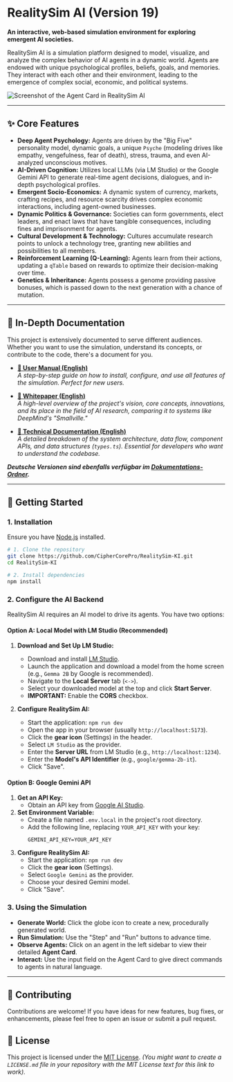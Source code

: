 # RealitySim AI (Version 19)

**An interactive, web-based simulation environment for exploring emergent AI societies.**

RealitySim AI is a simulation platform designed to model, visualize, and analyze the complex behavior of AI agents in a dynamic world. Agents are endowed with unique psychological profiles, beliefs, goals, and memories. They interact with each other and their environment, leading to the emergence of complex social, economic, and political systems.

![Screenshot of the Agent Card in RealitySim AI](https://raw.githubusercontent.com/CipherCorePro/RealitySim-KI/main/New%20Version%203/RealitySimAI-Documentation/profil.png)

---

## ✨ Core Features

*   **Deep Agent Psychology:** Agents are driven by the "Big Five" personality model, dynamic goals, a unique `Psyche` (modeling drives like empathy, vengefulness, fear of death), stress, trauma, and even AI-analyzed unconscious motives.
*   **AI-Driven Cognition:** Utilizes local LLMs (via LM Studio) or the Google Gemini API to generate real-time agent decisions, dialogues, and in-depth psychological profiles.
*   **Emergent Socio-Economics:** A dynamic system of currency, markets, crafting recipes, and resource scarcity drives complex economic interactions, including agent-owned businesses.
*   **Dynamic Politics & Governance:** Societies can form governments, elect leaders, and enact laws that have tangible consequences, including fines and imprisonment for agents.
*   **Cultural Development & Technology:** Cultures accumulate research points to unlock a technology tree, granting new abilities and possibilities to all members.
*   **Reinforcement Learning (Q-Learning):** Agents learn from their actions, updating a `qTable` based on rewards to optimize their decision-making over time.
*   **Genetics & Inheritance:** Agents possess a genome providing passive bonuses, which is passed down to the next generation with a chance of mutation.

---

## 📖 In-Depth Documentation

This project is extensively documented to serve different audiences. Whether you want to use the simulation, understand its concepts, or contribute to the code, there's a document for you.

*   **[📄 User Manual (English)](https://github.com/CipherCorePro/RealitySim-KI/blob/main/New%20Version%203/RealitySimAI-Documentation/User%20Manual.md)**  
    *A step-by-step guide on how to install, configure, and use all features of the simulation. Perfect for new users.*

*   **[📄 Whitepaper (English)](https://github.com/CipherCorePro/RealitySim-KI/blob/main/New%20Version%203/RealitySimAI-Documentation/Whitepaper.md)**  
    *A high-level overview of the project's vision, core concepts, innovations, and its place in the field of AI research, comparing it to systems like DeepMind's "Smallville."*

*   **[📄 Technical Documentation (English)](https://github.com/CipherCorePro/RealitySim-KI/blob/main/New%20Version%203/RealitySimAI-Documentation/Technical%20Documentation.md)**  
    *A detailed breakdown of the system architecture, data flow, component APIs, and data structures (`types.ts`). Essential for developers who want to understand the codebase.*

***Deutsche Versionen sind ebenfalls verfügbar im [Dokumentations-Ordner](https://github.com/CipherCorePro/RealitySim-KI/tree/main/New%20Version%203/RealitySimAI-Documentation).***

---

## 🚀 Getting Started

### 1. Installation

Ensure you have [Node.js](https://nodejs.org/) installed.

```bash
# 1. Clone the repository
git clone https://github.com/CipherCorePro/RealitySim-KI.git
cd RealitySim-KI

# 2. Install dependencies
npm install
```

### 2. Configure the AI Backend

RealitySim AI requires an AI model to drive its agents. You have two options:

#### Option A: Local Model with LM Studio (Recommended)

1.  **Download and Set Up LM Studio:**
    *   Download and install [LM Studio](https://lmstudio.ai/).
    *   Launch the application and download a model from the home screen (e.g., `Gemma 2B` by Google is recommended).
    *   Navigate to the **Local Server** tab (`<->`).
    *   Select your downloaded model at the top and click **Start Server**.
    *   **IMPORTANT:** Enable the **CORS** checkbox.

2.  **Configure RealitySim AI:**
    *   Start the application: `npm run dev`
    *   Open the app in your browser (usually `http://localhost:5173`).
    *   Click the **gear icon** (Settings) in the header.
    *   Select `LM Studio` as the provider.
    *   Enter the **Server URL** from LM Studio (e.g., `http://localhost:1234`).
    *   Enter the **Model's API Identifier** (e.g., `google/gemma-2b-it`).
    *   Click "Save".

#### Option B: Google Gemini API

1.  **Get an API Key:**
    *   Obtain an API key from [Google AI Studio](https://ai.google.dev/).
2.  **Set Environment Variable:**
    *   Create a file named `.env.local` in the project's root directory.
    *   Add the following line, replacing `YOUR_API_KEY` with your key:
        ```
        GEMINI_API_KEY=YOUR_API_KEY
        ```
3.  **Configure RealitySim AI:**
    *   Start the application: `npm run dev`
    *   Click the **gear icon** (Settings).
    *   Select `Google Gemini` as the provider.
    *   Choose your desired Gemini model.
    *   Click "Save".

### 3. Using the Simulation

*   **Generate World:** Click the globe icon to create a new, procedurally generated world.
*   **Run Simulation:** Use the "Step" and "Run" buttons to advance time.
*   **Observe Agents:** Click on an agent in the left sidebar to view their detailed **Agent Card**.
*   **Interact:** Use the input field on the Agent Card to give direct commands to agents in natural language.

---

## 🤝 Contributing

Contributions are welcome! If you have ideas for new features, bug fixes, or enhancements, please feel free to open an issue or submit a pull request.

## 📜 License

This project is licensed under the [MIT License](LICENSE.md). 
*(You might want to create a `LICENSE.md` file in your repository with the MIT License text for this link to work).*

```
